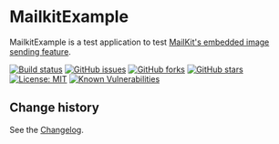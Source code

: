 MailkitExample
====================================

MailkitExample is a test application to test [MailKit's embedded image sending feature](http://www.mimekit.net/).

[![Build status](https://ci.appveyor.com/api/projects/status/su80s0j3uoltw0wx?svg=true)](https://ci.appveyor.com/project/SeppPenner/mailkitexample)
[![GitHub issues](https://img.shields.io/github/issues/SeppPenner/MailkitExample.svg)](https://github.com/SeppPenner/MailkitExample/issues)
[![GitHub forks](https://img.shields.io/github/forks/SeppPenner/MailkitExample.svg)](https://github.com/SeppPenner/MailkitExample/network)
[![GitHub stars](https://img.shields.io/github/stars/SeppPenner/MailkitExample.svg)](https://github.com/SeppPenner/MailkitExample/stargazers)
[![License: MIT](https://img.shields.io/badge/License-MIT-blue.svg)](https://raw.githubusercontent.com/SeppPenner/MailkitExample/master/License.txt)
[![Known Vulnerabilities](https://snyk.io/test/github/SeppPenner/MailkitExample/badge.svg)](https://snyk.io/test/github/SeppPenner/MailkitExample)

Change history
--------------

See the [Changelog](https://github.com/SeppPenner/MailkitExample/blob/master/Changelog.md).